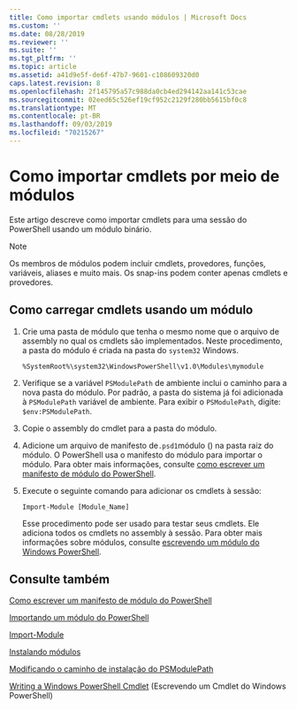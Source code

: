 ```yaml
---
title: Como importar cmdlets usando módulos | Microsoft Docs
ms.custom: ''
ms.date: 08/28/2019
ms.reviewer: ''
ms.suite: ''
ms.tgt_pltfrm: ''
ms.topic: article
ms.assetid: a41d9e5f-de6f-47b7-9601-c108609320d0
caps.latest.revision: 8
ms.openlocfilehash: 2f145795a57c988da0cb4ed294142aa141c53cae
ms.sourcegitcommit: 02eed65c526ef19cf952c2129f280bb5615bf0c8
ms.translationtype: MT
ms.contentlocale: pt-BR
ms.lasthandoff: 09/03/2019
ms.locfileid: "70215267"
---
```

# <a name="how-to-import-cmdlets-using-modules"></a>Como importar cmdlets por meio de módulos

Este artigo descreve como importar cmdlets para uma sessão do PowerShell usando um módulo binário.

> [!NOTE]
> Os membros de módulos podem incluir cmdlets, provedores, funções, variáveis, aliases e muito mais. Os snap-ins podem conter apenas cmdlets e provedores.

## <a name="how-to-load-cmdlets-using-a-module"></a>Como carregar cmdlets usando um módulo

1. Crie uma pasta de módulo que tenha o mesmo nome que o arquivo de assembly no qual os cmdlets são implementados. Neste procedimento, a pasta do módulo é criada na pasta do `system32` Windows.

   `%SystemRoot%\system32\WindowsPowerShell\v1.0\Modules\mymodule`

1. Verifique se a variável `PSModulePath` de ambiente inclui o caminho para a nova pasta do módulo. Por padrão, a pasta do sistema já foi adicionada à `PSModulePath` variável de ambiente. Para exibir o `PSModulePath`, digite: `$env:PSModulePath`.

1. Copie o assembly do cmdlet para a pasta do módulo.

1. Adicione um arquivo de manifesto de`.psd1`módulo () na pasta raiz do módulo. O PowerShell usa o manifesto do módulo para importar o módulo. Para obter mais informações, consulte [como escrever um manifesto de módulo do PowerShell](../module/how-to-write-a-powershell-module-manifest.md).

1. Execute o seguinte comando para adicionar os cmdlets à sessão:

   `Import-Module [Module_Name]`

   Esse procedimento pode ser usado para testar seus cmdlets. Ele adiciona todos os cmdlets no assembly à sessão. Para obter mais informações sobre módulos, consulte [escrevendo um módulo do Windows PowerShell](../module/writing-a-windows-powershell-module.md).

## <a name="see-also"></a>Consulte também

[Como escrever um manifesto de módulo do PowerShell](../module/how-to-write-a-powershell-module-manifest.md)

[Importando um módulo do PowerShell](../module/importing-a-powershell-module.md)

[Import-Module](/powershell/module/Microsoft.PowerShell.Core/Import-Module)

[Instalando módulos](../module/installing-a-powershell-module.md)

[Modificando o caminho de instalação do PSModulePath](../module/modifying-the-psmodulepath-installation-path.md)

[Writing a Windows PowerShell Cmdlet](./writing-a-windows-powershell-cmdlet.md) (Escrevendo um Cmdlet do Windows PowerShell)
